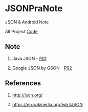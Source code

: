 # JSONPraNote
JSON &amp; Android Note

All Project [Code](https://github.com/kancheng/JSONPraNote/tree/master/prj)

## Note

1. Java JSON - [P01](https://github.com/kancheng/JSONPraNote/blob/master/note/P01.md)

2. Google JSON by GSON - [P02](https://github.com/kancheng/JSONPraNote/blob/master/note/P02.md) 

## References

1. http://json.org/

2. https://en.wikipedia.org/wiki/JSON


